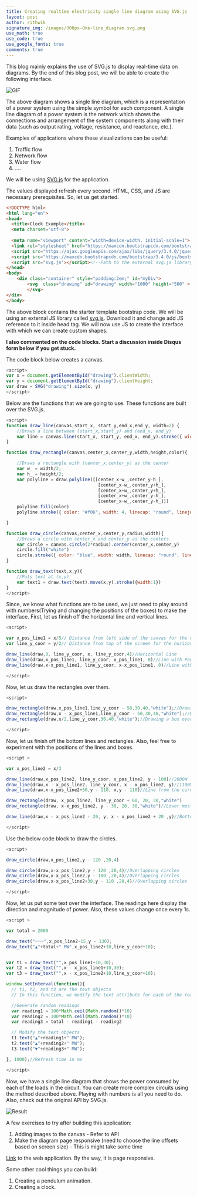 ```yaml
---
title: Creating realtime electricity single line diagram using SVG.js
layout: post
author: rithwik
signature_img: /images/300px-One-line_diagram.svg.png
use_math: true
use_code: true
use_google_fonts: true
comments: true
---
```


This blog mainly explains the use of SVG.js to display real-time data on diagrams. By the end of this blog post, we will be able to create the following interface.

![GIF](/images/svg_js_gif.gif)

The above diagram shows a single line diagram, which is a representation of a power system using the simple symbol for each component. A single line diagram of a power system is the network which shows the connections and arrangement of the system components along with their data (such as output rating, voltage, resistance, and reactance, etc.).

Examples of applications where these visualizations can be useful:
1. Traffic flow
2. Network flow
3. Water flow 
4. ....

We will be using [SVG.js](https://svgjs.com/docs/2.7/) for the application.

The values displayed refresh every second. HTML, CSS, and JS are necessary prerequisites. So, let us get started.

```html
<!DOCTYPE html>
<html lang="en">
<head>
  <title>Clock Example</title>
  <meta charset="utf-8">
  
  <meta name="viewport" content="width=device-width, initial-scale=1">
  <link rel="stylesheet" href="https://maxcdn.bootstrapcdn.com/bootstrap/3.4.0/css/bootstrap.min.css">
  <script src="https://ajax.googleapis.com/ajax/libs/jquery/3.4.0/jquery.min.js"></script>
  <script src="https://maxcdn.bootstrapcdn.com/bootstrap/3.4.0/js/bootstrap.min.js"></script>
  <script src="svg.js"></script><!--Path to the external svg.js library-->
</head>
<body>
    <div class="container" style="padding:2em;" id="myDiv">
        <svg  class="drawing" id="drawing" width="1000" height="500" >
        </svg>
</div>
</body>
```
The above block contains the starter template bootstrap code. We will be using an external JS library called [svg.js](https://svgjs.com/docs/2.7/). Download it and change add JS reference to it inside head tag. We will now use JS to create the interface with which we can create custom shapes. 



**I also commented on the code blocks.  Start a discussion inside Disqus form below if you get stuck.**


The code block below creates a canvas.
```js
<script>
var x = document.getElementById("drawing").clientWidth;
var y = document.getElementById("drawing").clientHeight;
var draw = SVG("drawing").size(x, y)
</script>
```
Below are the functions that we are going to use. These functions are built over the SVG.js.

```js
<script>
function draw_line(canvas,start_x, start_y,end_x,end_y, width=2) {
    //Draws a line between (start_x,start_y) and (end_x, end_y)
    var line = canvas.line(start_x, start_y, end_x, end_y).stroke({ width: width })
}

function draw_rectangle(canvas,center_x,center_y,width,height,color){

    //Draws a rectangle with (center_x,center_y) as the center
    var w_ = width/2;
    var h_ = height/2;
    var polyline = draw.polyline([[center_x-w_,center_y-h_],
                                   [center_x-w_,center_y+h_],
                                   [center_x+w_,center_y+h_],
                                   [center_x+w_,center_y-h_],
                                   [center_x-w_,center_y-h_]])
    polyline.fill(color)
    polyline.stroke({ color: "#f06", width: 4, linecap: "round", linejoin: "round" })

}

function draw_circle(canvas,center_x,center_y,radius,width){
    //Draws a circle with center_x and center_y as the centers
    var circle = canvas.circle(2*radius).center(center_x,center_y)
    circle.fill("white")
    circle.stroke({ color: "blue", width: width, linecap: "round", linejoin: "round" })
}

function draw_text(text,x,y){
    //Puts text at (x,y)
    var text1 = draw.text(text).move(x,y).stroke({width:1})
}
</script>
```

Since, we know what functions are to be used, we just need to play around with numbers(Trying and changing the positions of the boxes) to make the interface. First, let us finish off the horizontal line and vertical lines.

```js
<script>

var x_pos_line1 = x/5// Distance from left side of the canvas for the vertical line
var line_y_coor = y/2// Distance from top of the screen for the horizontal line

draw_line(draw,0, line_y_coor, x, line_y_coor,4)//Horizontal Line
draw_line(draw,x_pos_line1, line_y_coor, x_pos_line1, 0)//Line with Power 75MW
draw_line(draw,x-x_pos_line1, line_y_coor, x-x_pos_line1, 0)//Line with Power 85MW

</script>
```

Now, let us draw the rectangles over them.
```js
<script>

draw_rectangle(draw,x_pos_line1,line_y_coor - 50,30,40,"white");//Drawing a rectangle over the  75MW line
draw_rectangle(draw,x - x_pos_line1,line_y_coor - 50,30,40,"white");//Drawing a rectangle over the  85MW line
draw_rectangle(draw,x/2,line_y_coor,30,40,"white");//Drawing a box over the horizontal line

</script>
```
Now, let us finish off the bottom lines and rectangles. Also, feel free to experiment with the positions of the lines and boxes.

```js
<script >

var x_pos_line2 = x/3

draw_line(draw,x_pos_line2, line_y_coor, x_pos_line2, y - 100)//2000W line
draw_line(draw,x - x_pos_line2, line_y_coor, x - x_pos_line2, y)//1100MW line
draw_line(draw,x-x_pos_line2+50,y - 110, x,y - 110)//Line from the circles

draw_rectangle(draw, x_pos_line2, line_y_coor + 60, 20, 30,"white")
draw_rectangle(draw, x-x_pos_line2, y - 30, 20, 30,"white")//Lower most rectangle

draw_line(draw,x - x_pos_line2 - 20, y, x - x_pos_line2 + 20 ,y)//Bottom Right Horizontal line. Ground Line

</script>
```

Use the below code block to draw the  circles.
```js
<script>

draw_circle(draw,x_pos_line2,y - 120 ,20,4)

draw_circle(draw,x-x_pos_line2,y - 120 ,20,4)//Overlapping circles
draw_circle(draw,x-x_pos_line2,y - 100 ,20,4)//Overlapping circles
draw_circle(draw,x-x_pos_line2+30,y - 110 ,20,4)//Overlapping circles

</script>
```

Now, let us put some text over the interface. The readings here display the direction and magnitude of power. Also, these values change once every 1s.
```js
<script >

var total = 2000

draw_text("〰〰",x_pos_line2-15,y - 130);
draw_text("▲"+total+" MW",x_pos_line2+10,line_y_coor+10);


var t1 = draw_text("",x_pos_line1+10,30);
var t2 = draw_text("",x - x_pos_line1+10,30);
var t3 = draw_text("",x - x_pos_line2+10,line_y_coor+10);

window.setInterval(function(){
  // t1, t2, and t3 are the text objects
  // In this function, we modify the text attribute for each of the readings.

  //Generate random readings
  var reading1 = 100*Math.ceil(Math.random()*10)
  var reading2 = 100*Math.ceil(Math.random()*10)
  var reading3 = total - reading1 - reading2

  // Modify the text objects
  t1.text("▲"+reading1+" MW");
  t2.text("▲"+reading2+" MW");
  t3.text("▼"+reading3+" MW");

}, 1000);//Refresh time in ms

</script>
```

Now, we have a single line diagram that shows the power consumed by each of the loads in the circuit. You can create more complex circuits using the method described above. Playing with numbers is all you need to do. Also, check out the original API by SVG.js. 

![Result](/images/final_svgjs.png)


A few exercises to try after building this application:
1. Adding images to the canvas - Refer to API
2. Make the diagram page responsive (need to choose the line offsets based on screen size) - This is might take some time


[Link](https://sustainability-lab.github.io/electrical/index.html) to the web application. By the way, it is page responsive.

Some other cool things you can build:
1. Creating a pendulum animation.
2. Creating a clock.